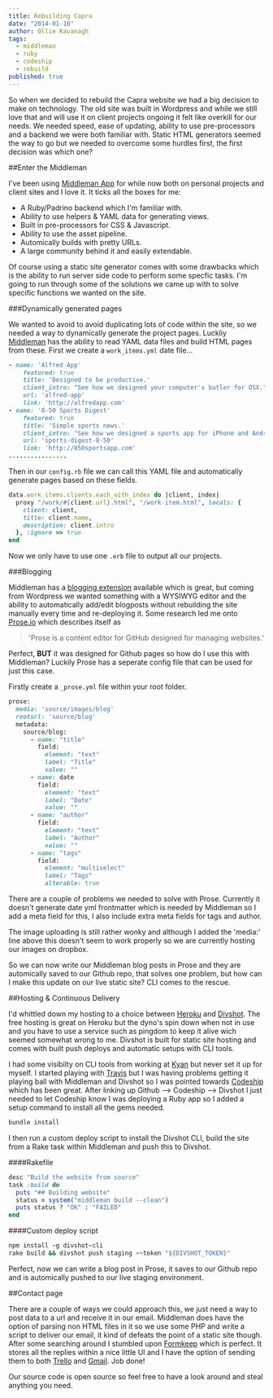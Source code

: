 ```yaml
---
title: Rebuilding Capra
date: "2014-01-10"
author: Ollie Kavanagh
tags: 
  - middleman
  - ruby
  - codeship
  - rebuild
published: true
---
```


So when we decided to rebuild the Capra website we had a big decision to make on technology. The old site was built in Wordpress and while we still love that and will use it on client projects ongoing it felt like overkill for our needs. We needed speed, ease of updating, ability to use pre-processors and a backend we were both familiar with. Static HTML generators seemed the way to go but we needed to overcome some hurdles first, the first decision was which one?

##Enter the Middleman

I've been using [Middleman App](http://middlemanapp.com) for while now both on personal projects and client sites and I love it. It ticks all the boxes for me: 

* A Ruby/Padrino backend which I'm familiar with.
* Ability to use helpers & YAML data for generating views.
* Built in pre-processors for CSS & Javascript.
* Ability to use the asset pipeline.
* Automically builds with pretty URLs.
* A large community behind it and easily extendable.

Of course using a static site generator comes with some drawbacks which is the ability to run server side code to perform some specfic tasks. I'm going to run through some of the solutions we came up with to solve specific functions we wanted on the site.

###Dynamically generated pages

We wanted to avoid to avoid duplicating lots of code within the site, so we needed a way to dynamically generate the project pages. Luckliy [Middleman](http://middlemanapp.com) has the ability to read YAML data files and build HTML pages from these. First we create a `work_items.yml` date file...

```ruby
- name: 'Alfred App'
    featured: true
    title: 'Designed to be productive.'
    client_intro: "See how we designed your computer's butler for OSX."
    url: 'alfred-app'
    link: 'http://alfredapp.com'
- name: '8-50 Sports Digest'
    featured: true
    title: 'Simple sports news.'
    client_intro: "See how we designed a sports app for iPhone and Android."
    url: 'sports-digest-8-50'
    link: 'http://850sportsapp.com'
................
```
Then in our `config.rb` file we can call this YAML file and automatically generate pages based on these fields.

```ruby
data.work_items.clients.each_with_index do |client, index|
  proxy "/work/#{client.url}.html", "/work-item.html", locals: { 
    client: client,
    title: client.name,
    description: client.intro
  }, :ignore => true
end
```

Now we only have to use one `.erb` file to output all our projects.

###Blogging

Middleman has a [blogging extension](https://github.com/middleman/middleman-blog) available which is great, but coming from Wordpress we wanted something with a WYSIWYG editor and the ability to automatically add/edit blogposts without rebuilding the site manually every time and re-deploying it. Some research led me onto [Prose.io](http://prose.io/) which describes itself as 

> 'Prose is a content editor for GitHub designed for managing websites.'

Perfect, **BUT** it was designed for Github pages so how do I use this with Middleman? Luckily Prose has a seperate config file that can be used for just this case.

Firstly create a `_prose.yml` file within your root folder.

``` ruby
prose:
  media: 'source/images/blog'
  rooturl: 'source/blog'
  metadata:
    source/blog:
      - name: "title"
        field:
          element: "text"
          label: "Title"
          value: ""
      - name: date
        field:
          element: "text"
          label: "Date"
          value: ""
      - name: "author"
        field:
          element: "text"
          label: "Author"
          value: ""
      - name: "tags"
        field:
          element: "multiselect"
          label: "Tags"
          alterable: true
```
There are a couple of problems we needed to solve with Prose. Currently it doesn't generate date yml frontmatter which is needed by Middleman so I add a meta field for this, I also include extra meta fields for tags and author.

The image uploading is still rather wonky and although I added the 'media:' line above this doesn't seem to work properly so we are currently hosting our images on dropbox.

So we can now write our Middleman blog posts in Prose and they are automically saved to our Github repo, that solves one problem, but how can I make this update on our live static site? CLI comes to the rescue.

##Hosting & Continuous Delivery

I'd whittled down my hosting to a choice between [Heroku](https://www.heroku.com/) and [Divshot](http://divshot.com). The free hosting is great on Heroku but the dyno's spin down when not in use and you have to use a service such as pingdom to keep it alive wich seemed somewhat wrong to me. Divshot is built for static site hosting and comes with built push deploys and automatic setups with CLI tools.

I had some visibilty on CLI tools from working at [Kyan](http://kyan.com) but never set it up for myself. I started playing with [Travis](https://travis-ci.org/) but I was having problems getting it playing ball with Middleman and Divshot so I was pointed towards [Codeship](https://codeship.com) which has been great. After linking up Github --> Codeship --> Divshot I just needed to let Codeship know I was deploying a Ruby app so I added a setup command to install all the gems needed.

```ruby
bundle install
```
I then run a custom deploy script to install the Divshot CLI, build the site from a Rake task within Middleman and push this to Divshot.

####Rakefile
```ruby
desc "Build the website from source"
task :build do
  puts "## Building website"
  status = system("middleman build --clean")
  puts status ? "OK" : "FAILED"
end
```
####Custom deploy script
```ruby
npm install -g divshot-cli
rake build && divshot push staging --token "${DIVSHOT_TOKEN}"
```
Perfect, now we can write a blog post in Prose, it saves to our Github repo and is automically pushed to our live staging environment.

##Contact page

There are a couple of ways we could approach this, we just need a way to post data to a url and receive it in our email. Middleman does have the option of parsing non HTML files in it so we use some PHP and write a script to deliver our email, it kind of defeats the point of a static site though. After some searching around I stumbled upon [Formkeep](https://formkeep.com/) which is perfect. It stores all the replies within a nice little UI and I have the option of sending them to both [Trello](https://trello.com/) and [Gmail](https://mail.google.com/). Job done!

Our source code is open source so feel free to have a look around and steal anything you need.